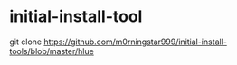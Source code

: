 # initial-install-tool
git clone https://github.com/m0rningstar999/initial-install-tools/blob/master/hlue
